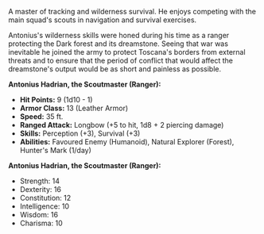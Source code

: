 A master of tracking and wilderness survival. He enjoys competing with the main squad's scouts in navigation and survival exercises.

Antonius's wilderness skills were honed during his time as a ranger protecting the Dark forest and its dreamstone. Seeing that war was inevitable he joined the army to protect Toscana's borders from external threats and to ensure that the period of conflict that would affect the dreamstone's output would be as short and painless as possible.

**Antonius Hadrian, the Scoutmaster (Ranger):**

- **Hit Points:** 9 (1d10 - 1)
- **Armor Class:** 13 (Leather Armor)
- **Speed:** 35 ft.
- **Ranged Attack:** Longbow (+5 to hit, 1d8 + 2 piercing damage)
- **Skills:** Perception (+3), Survival (+3)
- **Abilities:** Favoured Enemy (Humanoid), Natural Explorer (Forest), Hunter's Mark (1/day)

**Antonius Hadrian, the Scoutmaster (Ranger):**

- Strength: 14
- Dexterity: 16
- Constitution: 12
- Intelligence: 10
- Wisdom: 16
- Charisma: 10